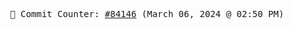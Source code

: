 <p align="center">
    <samp>
        📮 Commit Counter: <a href="https://github.com/Javascript-void0/Javascript-void0/commits/main">#84146</a> (March 06, 2024 @ 02:50 PM)
    </samp>
</p>